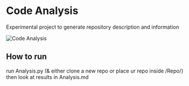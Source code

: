

# Code Analysis
Experimental project to generate repository description and information

<img src="https://repo-analytics-backend.vercel.app/api?backgroundColor=black&titleColor=white&textColor=white&subHeader=2025-01-10%2005%3A07%3A54&title=Analysis%20of%20%27repository-analytics%27&numFiles=13&totalLines=1064&errors=4&extensions=sample%2CHEAD%2Cmd%2Cmain%2Cpy%2Cconfig%2Cdescription%2Cindex%2Cpacked-refs%2Cexclude%2Cidx%2Cpack%2Crev&fileCounter=14%2C4%2C2%2C2%2C1%2C1%2C1%2C1%2C1%2C1%2C1%2C1%2C1&lineCounterPerFile=868%2C4%2C12%2C2%2C156%2C13%2C1%2C0%2C2%2C6%2C0%2C0%2C0" alt="Code Analysis" />

## How to run
run Analysis.py (& either clone a new repo or place ur repo inside /Repo/) then look at results in Analysis.md